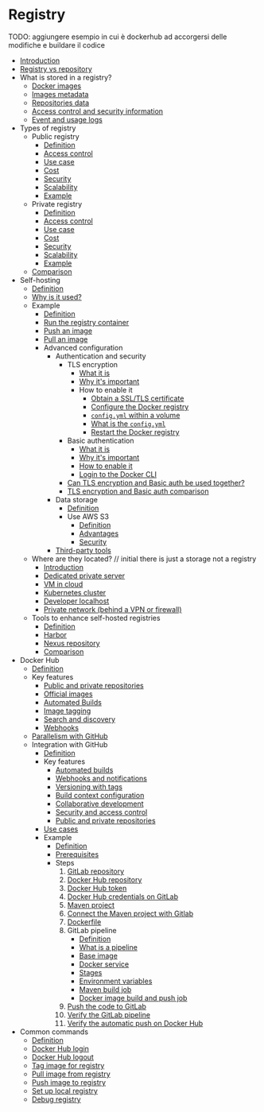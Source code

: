 # Registry

TODO: aggiungere esempio in cui è dockerhub ad accorgersi delle modifiche e buildare il codice

- [Introduction](intro/intro.md)
- [Registry vs repository](registry-vs-repo/registry_vs_repo.md)
- What is stored in a registry?
  - [Docker images](what-stored/image/image.md)
  - [Images metadata](what-stored/metadata/metadata.md)
  - [Repositories data](what-stored/repository/repository.md)
  - [Access control and security information](what-stored/access-control/access_control.md)
  - [Event and usage logs](what-stored/log/log.md)
- Types of registry
  - Public registry
    - [Definition](type/public/definition/definition.md)
    - [Access control](type/public/access-control/access_control.md)
    - [Use case](type/public/use-case/use_case.md)
    - [Cost](type/public/cost/cost.md)
    - [Security](type/public/security/security.md)
    - [Scalability](type/public/scalability/scalability.md)
    - [Example](type/public/example/example.md)
  - Private registry
    - [Definition](type/private/definition/definition.md)
    - [Access control](type/private/access-control/access_control.md)
    - [Use case](type/private/use-case/use_case.md)
    - [Cost](type/private/cost/cost.md)
    - [Security](type/private/security/security.md)
    - [Scalability](type/private/scalability/scalability.md)
    - [Example](type/private/example/example.md)
  - [Comparison](type/comparison/comparison.md)
- Self-hosting
  - [Definition](self-hosting/definition/definition.md)
  - [Why is it used?](self-hosting/why-used/why_used.md)
  - Example
    - [Definition](self-hosting/example/definition/definition.md)
    - [Run the registry container](self-hosting/example/run/run.md)
    - [Push an image](self-hosting/example/push/push.md)
    - [Pull an image](self-hosting/example/pull/pull.md)
    - Advanced configuration
      - Authentication and security
        - TLS encryption
          - [What it is](self-hosting/example/advanced-config/authentication/tls-encryption/what-is/what_is.md)
          - [Why it's important](self-hosting/example/advanced-config/authentication/tls-encryption/why-important/why_important.md)
          - How to enable it
            - [Obtain a SSL/TLS certificate](self-hosting/example/advanced-config/authentication/tls-encryption/how-enable/obtain-certificate/obtain_certificate.md)
            - [Configure the Docker registry](self-hosting/example/advanced-config/authentication/tls-encryption/how-enable/configure-registry/configure_registry.md)
            - [`config.yml` within a volume](self-hosting/example/advanced-config/authentication/tls-encryption/how-enable/within-volume/within_volume.md)
            - [What is the `config.yml`](self-hosting/example/advanced-config/authentication/tls-encryption/how-enable/what-is/what_is.md)
            - [Restart the Docker registry](self-hosting/example/advanced-config/authentication/tls-encryption/how-enable/restart-registry/restart_registry.md)
        - Basic authentication
          - [What it is](self-hosting/example/advanced-config/authentication/basic-auth/what-is/what_is.md)
          - [Why it's important](self-hosting/example/advanced-config/authentication/basic-auth/why-important/why_important.md)
          - [How to enable it](self-hosting/example/advanced-config/authentication/basic-auth/how-enable/how_enable.md)
          - [Login to the Docker CLI](self-hosting/example/advanced-config/authentication/basic-auth/docker-login/docker_login.md)
        - [Can TLS encryption and Basic auth be used together?](self-hosting/example/advanced-config/authentication/used-together/used_together.md)
        - [TLS encryption and Basic auth comparison](self-hosting/example/advanced-config/authentication/comparison/comparison.md)
      - Data storage
        - [Definition](self-hosting/example/advanced-config/data-storage/definition/definition.md)
        - Use AWS S3
          - [Definition](self-hosting/example/advanced-config/data-storage/aws/definition/definition.md)
          - [Advantages](self-hosting/example/advanced-config/data-storage/aws/advantage/advantage.md)
          - [Security](self-hosting/example/advanced-config/data-storage/aws/security/security.md)
      - [Third-party tools](self-hosting/example/advanced-config/third-party/third-party.md)
  - Where are they located? // initial there is just a storage not a registry
    - [Introduction](self-hosting/where-located/intro/intro.md)
    - [Dedicated private server](self-hosting/where-located/dedicated-server/dedicated_server.md)
    - [VM in cloud](self-hosting/where-located/vm-in-cloud/vm_in_cloud.md)
    - [Kubernetes cluster](self-hosting/where-located/kubernetes/kubernetes.md)
    - [Developer localhost](self-hosting/where-located/dev-localhost/dev_localhost.md)
    - [Private network (behind a VPN or firewall)](self-hosting/where-located/private-network/private_network.md)
  - Tools to enhance self-hosted registries
    - [Definition](self-hosting/tool/definition/tool.md)
    - [Harbor](self-hosting/tool/harbor/harbor.md)
    - [Nexus repository](self-hosting/tool/nexus/nexus.md)
    - [Comparison](self-hosting/tool/comparison/comparison.md)
- Docker Hub
  - [Definition](docker-hub/definition/definition.md)
  - Key features
    - [Public and private repositories](docker-hub/key-feature/public-private/public_private.md)
    - [Official images](docker-hub/key-feature/official-image/official_image.md)
    - [Automated Builds](docker-hub/key-feature/automated-build/automated_build.md)
    - [Image tagging](docker-hub/key-feature/image-tagging/image_tagging.md)
    - [Search and discovery](docker-hub/key-feature/search-discovery/search_discovery.md)
    - [Webhooks](docker-hub/key-feature/webhook/webhook.md)
  - [Parallelism with GitHub](docker-hub/github-parallelism/github_parallelism.md)
  - Integration with GitHub
    - [Definition](docker-hub/github-integration/definition/definition.md)
    - Key features
      - [Automated builds](docker-hub/github-integration/key-feature/automated-build/automated_build.md)
      - [Webhooks and notifications](docker-hub/github-integration/key-feature/webhook/webhook.md)
      - [Versioning with tags](docker-hub/github-integration/key-feature/versioning/versioning.md)
      - [Build context configuration](docker-hub/github-integration/key-feature/build-context/build_context.md)
      - [Collaborative development](docker-hub/github-integration/key-feature/collaborative/collaborative.md)
      - [Security and access control](docker-hub/github-integration/key-feature/security/security.md)
      - [Public and private repositories](docker-hub/github-integration/key-feature/public-private/public_private.md)
    - [Use cases](docker-hub/github-integration/use-case/use_case.md)
    - Example
      - [Definition](docker-hub/github-integration/example/definition/definition.md)
      - [Prerequisites](docker-hub/github-integration/example/prerequisite/prerequisite.md)
      - Steps
        1. [GitLab repository](docker-hub/github-integration/example/step/gitlab-repo/gitlab_repo.md)
        2. [Docker Hub repository](docker-hub/github-integration/example/step/dockerhub-repo/dockerhub_repo.md)
        3. [Docker Hub token](docker-hub/github-integration/example/step/dockerhub-token/dockerhub_token.md)
        4. [Docker Hub credentials on GitLab](docker-hub/github-integration/example/step/dockerhub-credential/dockerhub_credential.md)
        5. [Maven project](docker-hub/github-integration/example/step/maven-project/maven_project.md)
        6. [Connect the Maven project with Gitlab](docker-hub/github-integration/example/step/connect-gitlab/connect_gitlab.md)
        7. [Dockerfile](docker-hub/github-integration/example/step/dockerfile/dockerfile.md)
        8. GitLab pipeline
           - [Definition](docker-hub/github-integration/example/step/gitlab-pipeline/definition/definition.md)
           - [What is a pipeline](docker-hub/github-integration/example/step/gitlab-pipeline/pipeline/pipeline.md)
           - [Base image](docker-hub/github-integration/example/step/gitlab-pipeline/base-image/base_image.md)
           - [Docker service](docker-hub/github-integration/example/step/gitlab-pipeline/docker-service/docker_service.md)
           - [Stages](docker-hub/github-integration/example/step/gitlab-pipeline/stage/stage.md)
           - [Environment variables](docker-hub/github-integration/example/step/gitlab-pipeline/environment/environment.md)
           - [Maven build job](docker-hub/github-integration/example/step/gitlab-pipeline/maven-build/maven_build.md)
           - [Docker image build and push job](docker-hub/github-integration/example/step/gitlab-pipeline/docker-image/docker_image.md)
        9. [Push the code to GitLab](docker-hub/github-integration/example/step/gitlab-push/gitlab_push.md)
        10. [Verify the GitLab pipeline](docker-hub/github-integration/example/step/gitlab-verify/gitlab_verify.md)
        11. [Verify the automatic push on Docker Hub](docker-hub/github-integration/example/step/dockerhub-verify/dockerhub_verify.md)
- Common commands
  - [Definition](common-command/definition/definition.md)
  - [Docker Hub login](common-command/dockerhub-login/dockerhub_login.md)
  - [Docker Hub logout](common-command/dockerhub-logout/dockerhub_logout.md)
  - [Tag image for registry](common-command/tag-image/tag_image.md)
  - [Pull image from registry](common-command/pull-image/pull_image.md)
  - [Push image to registry](common-command/push-image/push_image.md)
  - [Set up local registry](common-command/setup-registry/setup_registry.md)
  - [Debug registry](common-command/debug-registry/debug_registry.md)
